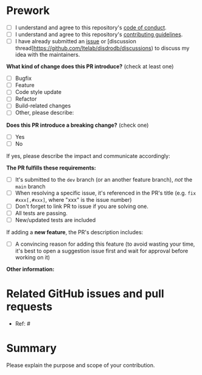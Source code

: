 # Prework

- [ ] I understand and agree to this repository's [code of conduct](https://github.com/ltelab/disdrodb/blob/main/CODE_OF_CONDUCT.md).
- [ ] I understand and agree to this repository's [contributing guidelines](https://github.com/ltelab/disdrodb/blob/main/CONTRIBUTING.md).
- [ ] I have already submitted an [issue](https://github.com/ltelab/disdrodb/issues) or [discussion thread]https://github.com/ltelab/disdrodb/discussions) to discuss my idea with the maintainers.

<!--
Please make sure to read the Pull Request Guidelines:
https://github.com/ltelab/disdrodb/blob/main/CONTRIBUTING.md#pull-request-guidelines
-->

<!-- PULL REQUEST TEMPLATE -->
<!-- (Update "[ ]" to "[x]" to check a box) -->

**What kind of change does this PR introduce?** (check at least one)

- [ ] Bugfix
- [ ] Feature
- [ ] Code style update
- [ ] Refactor
- [ ] Build-related changes
- [ ] Other, please describe:

**Does this PR introduce a breaking change?** (check one)

- [ ] Yes
- [ ] No

If yes, please describe the impact and communicate accordingly:

**The PR fulfills these requirements:**

- [ ] It's submitted to the `dev` branch (or an another feature branch), _not_ the `main` branch
- [ ] When resolving a specific issue, it's referenced in the PR's title (e.g. `fix #xxx[,#xxx]`, where "xxx" is the issue number)
- [ ] Don't forget to link PR to issue if you are solving one.
- [ ] All tests are passing.
- [ ] New/updated tests are included

If adding a **new feature**, the PR's description includes:

- [ ] A convincing reason for adding this feature (to avoid wasting your time, it's best to open a suggestion issue first and wait for approval before working on it)

**Other information:**

# Related GitHub issues and pull requests

- Ref: #

# Summary

Please explain the purpose and scope of your contribution.

